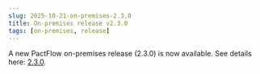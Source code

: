 ```yaml
---
slug: 2025-10-21-on-premises-2.3.0
title: On-premises release v2.3.0
tags: [on-premises, release]
---
```


A new PactFlow on-premises release (2.3.0) is now available. See details here: [2.3.0](/docs/on-premises/releases/2.3.0).